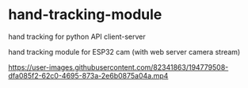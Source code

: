 # hand-tracking-module
hand tracking for python API client-server

hand tracking module for ESP32 cam (with web server camera stream)

https://user-images.githubusercontent.com/82341863/194779508-dfa085f2-62c0-4695-873a-2e6b0875a04a.mp4

